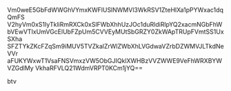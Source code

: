 Vm0weE5GbFdWWGhVYmxKWFlUSlNWMVl3WkRSV1ZteHlXa1pPYWxac1dqQmFS
V2hyVm0xS1IyTkliRmRXCk0xSlFWbXhhUzJOc1duRldiRlpYQ2xacmNGbFhW
bVEwVTIxUmVGcElUbFZpUm5CVVEyMUtSbGRZY0ZkWApTRUpFVmtSS1UxSXha
SFZTYkZKcFZqSm9iMUV5TVZkalZrWlZWbXhLVGdwaVZrbDZWMVJLTkdNeVVr
aFUKYWxwT1VsaFNSVmxzVW5ObGJIQklXWHBzVVZWWE9VeFhWRXBYWVZGdlMy
VkhaRFVLQ21WdmVRPT0KCm1jYQ==

btv